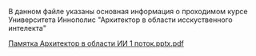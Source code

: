 В данном файле указаны основная информация о проходимом курсе Университета Иннополис "Архитектор в области исскуственного интелекта"

[Памятка Архитектор в области ИИ 1 поток.pptx.pdf](https://github.com/user-attachments/files/19656157/1.pptx.pdf)

